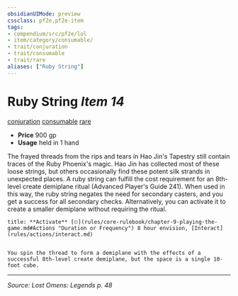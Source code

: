 ```yaml
---
obsidianUIMode: preview
cssclass: pf2e,pf2e-item
tags:
- compendium/src/pf2e/lol
- item/category/consumable/
- trait/conjuration
- trait/consumable
- trait/rare
aliases: ["Ruby String"]
---
```

# Ruby String *Item 14*  
[conjuration](conjuration.md "Conjuration School Trait")  [consumable](consumable.md "Consumable Item Trait")  [rare](rare.md "Rare Rarity Trait")  

- **Price** 900 gp
- **Usage** held in 1 hand

The frayed threads from the rips and tears in Hao Jin's Tapestry still contain traces of the Ruby Phoenix's magic. Hao Jin has collected most of these loose strings, but others occasionally find these potent silk strands in unexpected places. A ruby string can fulfill the cost requirement for an 8th-level create demiplane ritual (Advanced Player's Guide 241). When used in this way, the ruby string negates the need for secondary casters, and you get a success for all secondary checks. Alternatively, you can activate it to create a smaller demiplane without requiring the ritual.

```ad-embed-ability
title: **Activate** [⏲](rules/core-rulebook/chapter-9-playing-the-game.md#Actions "Duration or Frequency") 8 hour envision, [Interact](rules/actions/interact.md)


You spin the thread to form a demiplane with the effects of a successful 8th-level create demiplane, but the space is a single 10-foot cube.
```


---
*Source: Lost Omens: Legends p. 48*